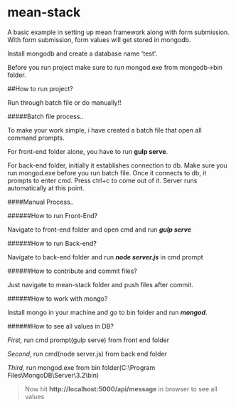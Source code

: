 # mean-stack
A basic example in setting up mean framework along with form submission. With form submission, form values will get stored in mongodb.

Install mongodb and create a database name 'test'.

Before you run project make sure to run mongod.exe from mongodb->bin folder.

##How to run project?

Run through batch file or do manually!!

#####Batch file process..

To make your work simple, i have created a batch file that open all command prompts.

For front-end folder alone, you have to run **gulp serve**.

For back-end folder, initially it establishes connection to db. Make sure you run mongod.exe before you run batch file. Once it connects to db, it prompts to enter cmd. Press ctrl+c to come out of it. Server runs automatically at this point.

####Manual Process..

######How to run Front-End?

Navigate to front-end folder and open cmd and run **_gulp serve_**

######How to run Back-end?

Navigate to back-end folder and run **_node server.js_** in cmd prompt

######How to contribute and commit files?

Just navigate to mean-stack folder and push files after commit.

######How to work with mongo?

Install mongo in your machine and go to bin folder and run **_mongod_**.

######How to see all values in DB?

_First,_ run cmd prompt(gulp serve) from front end folder

_Second,_ run cmd(node server.js) from back end folder

_Third,_ run mongod.exe from bin folder(C:\Program Files\MongoDB\Server\3.2\bin)

> Now hit **http://localhost:5000/api/message** in browser to see all values